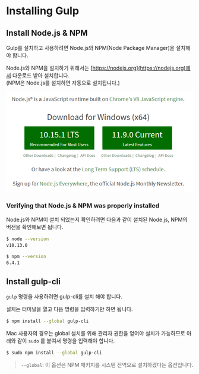 # Installing Gulp

## Install Node.js & NPM

Gulp를 설치하고 사용하려면 Node.js와 NPM(Node Package Manager)을 설치해야 합니다.

Node.js와 NPM을 설치하기 위해서는 [https://nodejs.org](https://nodejs.org)에서 다운로드 받아 설치합니다. <br>
(NPM은 Node.js를 설치하면 자동으로 설치됩니다.)

![nodejs 설치 파일 다운로드 화면 스크린샷](../images/node-js.png)

### Verifying that Node.js & NPM was properly installed

Node.js와 NPM이 설치 되었는지 확인하려면 다음과 같이 설치된 Node.js, NPM의 버전을 확인해보면 됩니다.

```bash
$ node --version
v10.13.0
```

```bash
$ npm --version
6.4.1
```

## Install gulp-cli

`gulp` 명령을 사용하려면 gulp-cli를 설치 해야 합니다.

설치는 터미널을 열고 다음 명령을 입력하기만 하면 됩니다.

```bash
$ npm install --global gulp-cli
```

Mac 사용자의 경우는 global 설치를 위해 관리자 권한을 얻어야 설치가 가능하므로 아래와 같이
`sudo` 를 붙여서 명령을 입력해야 합니다.

```bash
$ sudo npm install --global gulp-cli
```

> `--global`: 이 옵션은 NPM 패키지를 시스템 전역으로 설치하겠다는 옵션입니다.
